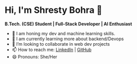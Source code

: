 # Hi, I'm Shresty Bohra 👋

**B.Tech. (CSE) Student | Full-Stack Developer | AI Enthusiast**



- 🔭 I am honing my dev and machine learning skills.
- 🌱 I am currently learning more about backend/Devops
- 👯 I’m looking to collaborate in web dev projects
- 📫 How to reach me: [LinkedIn](http://www.linkedin.com/in/shresty-bohra/) | [GitHub](https://github.com/ShrestyB)
- 😄 Pronouns: She/Her



<!--
**ShrestyB/ShrestyB** is a ✨ _special_ ✨ repository because its `README.md` (this file) appears on your GitHub profile.

Here are some ideas to get you started:

- 🔭 I’m currently working on ...
- 🌱 I’m currently learning ...
- 👯 I’m looking to collaborate on ...
- 🤔 I’m looking for help with ...
- 💬 Ask me about ...
- 📫 How to reach me: ...
- 😄 Pronouns: ...
- ⚡ Fun fact: ...
## 📊 GitHub Stats

![Shresty's GitHub Stats](https://github-readme-stats.vercel.app/api?username=ShrestyB&show_icons=true&theme=radical)

## 🚀 Languages Used

![Top Langs](https://github-readme-stats.vercel.app/api/top-langs/?username=ShrestyB&layout=compact&theme=radical)

### Connect with me:
[![LinkedIn](https://img.shields.io/badge/LinkedIn-blue?style=for-the-badge&logo=linkedin)](http://www.linkedin.com/in/shresty-bohra/)
[![GitHub](https://img.shields.io/badge/GitHub-gray?style=for-the-badge&logo=github)](https://github.com/ShrestyB)

-->
